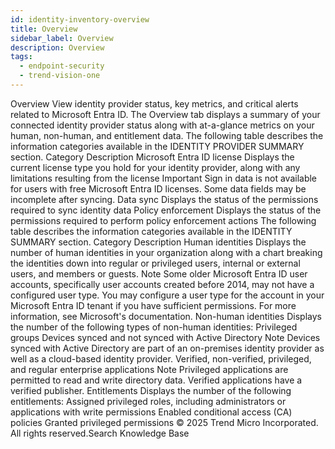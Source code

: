 ```yaml
---
id: identity-inventory-overview
title: Overview
sidebar_label: Overview
description: Overview
tags:
  - endpoint-security
  - trend-vision-one
---
```


 Overview View identity provider status, key metrics, and critical alerts related to Microsoft Entra ID. The Overview tab displays a summary of your connected identity provider status along with at-a-glance metrics on your human, non-human, and entitlement data. The following table describes the information categories available in the IDENTITY PROVIDER SUMMARY section. Category Description Microsoft Entra ID license Displays the current license type you hold for your identity provider, along with any limitations resulting from the license Important Sign in data is not available for users with free Microsoft Entra ID licenses. Some data fields may be incomplete after syncing. Data sync Displays the status of the permissions required to sync identity data Policy enforcement Displays the status of the permissions required to perform policy enforcement actions The following table describes the information categories available in the IDENTITY SUMMARY section. Category Description Human identities Displays the number of human identities in your organization along with a chart breaking the identities down into regular or privileged users, internal or external users, and members or guests. Note Some older Microsoft Entra ID user accounts, specifically user accounts created before 2014, may not have a configured user type. You may configure a user type for the account in your Microsoft Entra ID tenant if you have sufficient permissions. For more information, see Microsoft's documentation. Non-human identities Displays the number of the following types of non-human identities: Privileged groups Devices synced and not synced with Active Directory Note Devices synced with Active Directory are part of an on-premises identity provider as well as a cloud-based identity provider. Verified, non-verified, privileged, and regular enterprise applications Note Privileged applications are permitted to read and write directory data. Verified applications have a verified publisher. Entitlements Displays the number of the following entitlements: Assigned privileged roles, including administrators or applications with write permissions Enabled conditional access (CA) policies Granted privileged permissions © 2025 Trend Micro Incorporated. All rights reserved.Search Knowledge Base